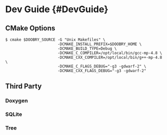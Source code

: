 Dev Guide {#DevGuide}
=========

CMake Options
-------------

    $ cmake $DOOBRY_SOURCE -G "Unix Makefiles" \
                           -DCMAKE_INSTALL_PREFIX=$DOOBRY_HOME \
                           -DCMAKE_BUILD_TYPE=Debug \
                           -DCMAKE_C_COMPILER=/opt/local/bin/gcc-mp-4.8 \
                           -DCMAKE_CXX_COMPILER=/opt/local/bin/g++-mp-4.8 \
                           -DCMAKE_C_FLAGS_DEBUG="-g3 -gdwarf-2" \
                           -DCMAKE_CXX_FLAGS_DEBUG="-g3 -gdwarf-2"

Third Party
-----------

### Doxygen ###

### SQLite ###

### Tree ###
